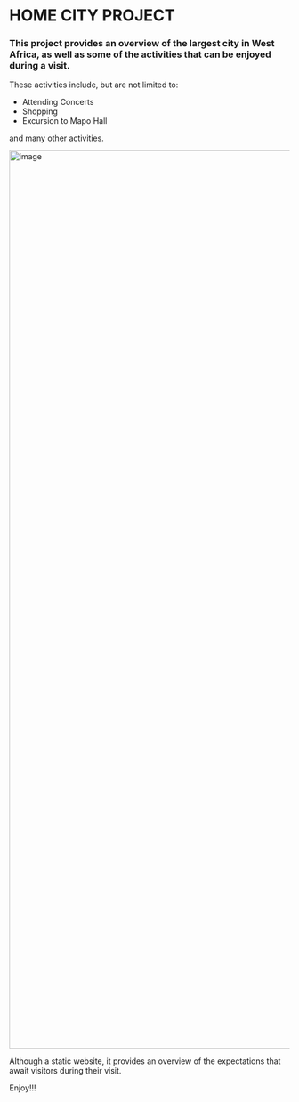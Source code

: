 # HOME CITY PROJECT

### This project provides an overview of the largest city in West Africa, as well as some of the activities that can be enjoyed during a visit.

These activities include, but are not limited to:

- Attending Concerts
- Shopping
- Excursion to Mapo Hall

and many other activities.

<img width="3024" height="1614" alt="image" src="https://github.com/user-attachments/assets/1e2d1e9f-2894-4197-8cdc-b8bb1b71020c" />

Although a static website, it provides an overview of the expectations that await visitors during their visit.

Enjoy!!!


